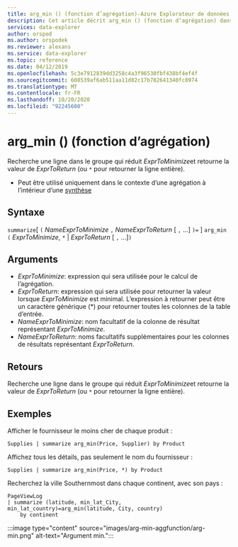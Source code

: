 ```yaml
---
title: arg_min () (fonction d’agrégation)-Azure Explorateur de données | Microsoft Docs
description: Cet article décrit arg_min () (fonction d’agrégation) dans Azure Explorateur de données.
services: data-explorer
author: orspod
ms.author: orspodek
ms.reviewer: alexans
ms.service: data-explorer
ms.topic: reference
ms.date: 04/12/2019
ms.openlocfilehash: 5c3e7912839dd3258c4a3f96530fbf438bf4ef4f
ms.sourcegitcommit: 608539af6ab511aa11d82c17b782641340fc8974
ms.translationtype: MT
ms.contentlocale: fr-FR
ms.lasthandoff: 10/20/2020
ms.locfileid: "92245600"
---
```

# <a name="arg_min-aggregation-function"></a>arg_min () (fonction d’agrégation)

Recherche une ligne dans le groupe qui réduit *ExprToMinimize*et retourne la valeur de *ExprToReturn* (ou `*` pour retourner la ligne entière).

* Peut être utilisé uniquement dans le contexte d’une agrégation à l’intérieur d’une [synthèse](summarizeoperator.md)

## <a name="syntax"></a>Syntaxe

`summarize`[ `(` *NameExprToMinimize* `,` *NameExprToReturn* [ `,` ...] `)=` ] `arg_min` `(` *ExprToMinimize*, `*`  |  *ExprToReturn* [ `,` ...]`)`

## <a name="arguments"></a>Arguments

* *ExprToMinimize*: expression qui sera utilisée pour le calcul de l’agrégation. 
* *ExprToReturn*: expression qui sera utilisée pour retourner la valeur lorsque *ExprToMinimize* est minimal. L’expression à retourner peut être un caractère générique (*) pour retourner toutes les colonnes de la table d’entrée.
* *NameExprToMinimize*: nom facultatif de la colonne de résultat représentant *ExprToMinimize*.
* *NameExprToReturn*: noms facultatifs supplémentaires pour les colonnes de résultats représentant *ExprToReturn*.

## <a name="returns"></a>Retours

Recherche une ligne dans le groupe qui réduit *ExprToMinimize*et retourne la valeur de *ExprToReturn* (ou `*` pour retourner la ligne entière).

## <a name="examples"></a>Exemples

Afficher le fournisseur le moins cher de chaque produit :

```kusto
Supplies | summarize arg_min(Price, Supplier) by Product
```

Affichez tous les détails, pas seulement le nom du fournisseur :

```kusto
Supplies | summarize arg_min(Price, *) by Product
```

Recherchez la ville Southernmost dans chaque continent, avec son pays :

```kusto
PageViewLog 
| summarize (latitude, min_lat_City, min_lat_country)=arg_min(latitude, City, country) 
    by continent
```

:::image type="content" source="images/arg-min-aggfunction/arg-min.png" alt-text="Argument min.":::
